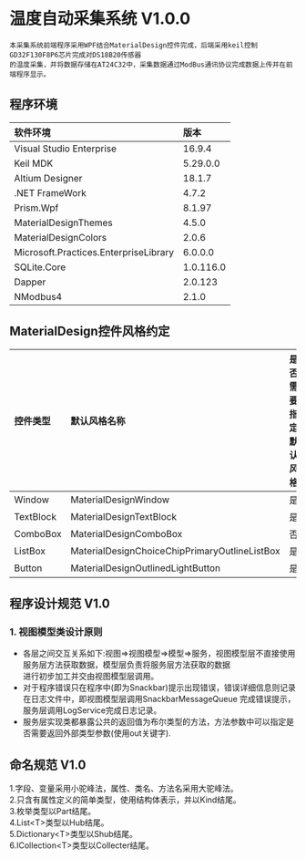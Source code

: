 #  温度自动采集系统 V1.0.0  
    本采集系统前端程序采用WPF结合MaterialDesign控件完成，后端采用keil控制GD32F130F8P6芯片完成对DS18B20传感器  
    的温度采集，并将数据存储在AT24C32中，采集数据通过ModBus通讯协议完成数据上传并在前端程序显示。  

## 程序环境  
|软件环境         |   版本 | 
| :----          |  :---- |
| Visual Studio Enterprise  | 16.9.4 |
| Keil MDK       | 5.29.0.0 |
| Altium Designer| 18.1.7 |
| .NET FrameWork | 4.7.2 |
| Prism.Wpf      | 8.1.97 |
| MaterialDesignThemes | 4.5.0 |
| MaterialDesignColors | 2.0.6 |
| Microsoft.Practices.EnterpriseLibrary | 6.0.0.0 |
| SQLite.Core    | 1.0.116.0 |
| Dapper         | 2.0.123 |
| NModbus4       | 2.1.0 |

## MaterialDesign控件风格约定
| 控件类型  | 默认风格名称 | 是否需要指定默认风格 |
| :----          |  :---- |  :---- |
| Window | MaterialDesignWindow | 是 |
| TextBlock | MaterialDesignTextBlock | 是 |
| ComboBox | MaterialDesignComboBox | 否 |
| ListBox | MaterialDesignChoiceChipPrimaryOutlineListBox | 是 |
| Button | MaterialDesignOutlinedLightButton | 是 |

##  程序设计规范 V1.0  
### 1. 视图模型类设计原则
- 各层之间交互关系如下:视图=>视图模型=>模型=>服务，视图模型层不直接使用服务层方法获取数据，模型层负责将服务层方法获取的数据  
  进行初步加工并交由视图模型层调用。 
- 对于程序错误只在程序中(即为Snackbar)提示出现错误，错误详细信息则记录在日志文件中，即视图模型层调用SnackbarMessageQueue
  完成错误提示，服务层调用LogService完成日志记录。  
- 服务层实现类都暴露公共的返回值为布尔类型的方法，方法参数中可以指定是否需要返回外部类型参数(使用out关键字).


##  命名规范 V1.0  
1.字段、变量采用小驼峰法，属性、类名、方法名采用大驼峰法。  
2.只含有属性定义的简单类型，使用结构体表示，并以Kind结尾。  
3.枚举类型以Part结尾。  
4.List\<T>类型以Hub结尾。  
5.Dictionary\<T>类型以Shub结尾。  
6.ICollection\<T>类型以Collecter结尾。  